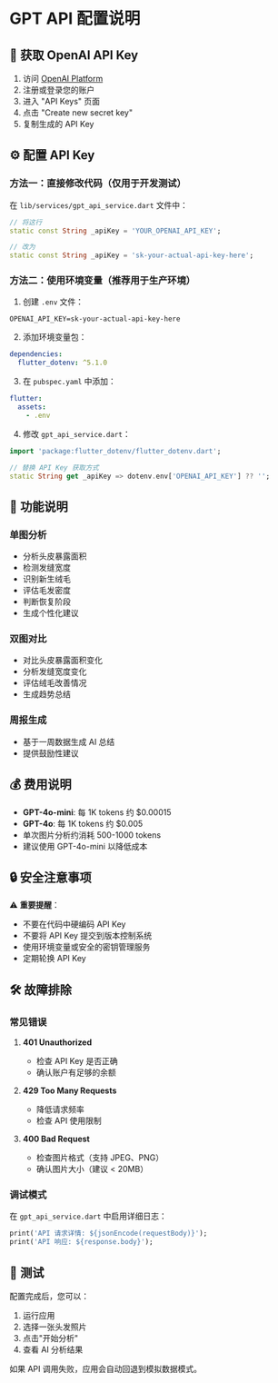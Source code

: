 # GPT API 配置说明

## 🔑 获取 OpenAI API Key

1. 访问 [OpenAI Platform](https://platform.openai.com/)
2. 注册或登录您的账户
3. 进入 "API Keys" 页面
4. 点击 "Create new secret key"
5. 复制生成的 API Key

## ⚙️ 配置 API Key

### 方法一：直接修改代码（仅用于开发测试）

在 `lib/services/gpt_api_service.dart` 文件中：

```dart
// 将这行
static const String _apiKey = 'YOUR_OPENAI_API_KEY';

// 改为
static const String _apiKey = 'sk-your-actual-api-key-here';
```

### 方法二：使用环境变量（推荐用于生产环境）

1. 创建 `.env` 文件：
```
OPENAI_API_KEY=sk-your-actual-api-key-here
```

2. 添加环境变量包：
```yaml
dependencies:
  flutter_dotenv: ^5.1.0
```

3. 在 `pubspec.yaml` 中添加：
```yaml
flutter:
  assets:
    - .env
```

4. 修改 `gpt_api_service.dart`：
```dart
import 'package:flutter_dotenv/flutter_dotenv.dart';

// 替换 API Key 获取方式
static String get _apiKey => dotenv.env['OPENAI_API_KEY'] ?? '';
```

## 🚀 功能说明

### 单图分析
- 分析头皮暴露面积
- 检测发缝宽度
- 识别新生绒毛
- 评估毛发密度
- 判断恢复阶段
- 生成个性化建议

### 双图对比
- 对比头皮暴露面积变化
- 分析发缝宽度变化
- 评估绒毛改善情况
- 生成趋势总结

### 周报生成
- 基于一周数据生成 AI 总结
- 提供鼓励性建议

## 💰 费用说明

- **GPT-4o-mini**: 每 1K tokens 约 $0.00015
- **GPT-4o**: 每 1K tokens 约 $0.005
- 单次图片分析约消耗 500-1000 tokens
- 建议使用 GPT-4o-mini 以降低成本

## 🔒 安全注意事项

⚠️ **重要提醒**：
- 不要在代码中硬编码 API Key
- 不要将 API Key 提交到版本控制系统
- 使用环境变量或安全的密钥管理服务
- 定期轮换 API Key

## 🛠️ 故障排除

### 常见错误

1. **401 Unauthorized**
   - 检查 API Key 是否正确
   - 确认账户有足够的余额

2. **429 Too Many Requests**
   - 降低请求频率
   - 检查 API 使用限制

3. **400 Bad Request**
   - 检查图片格式（支持 JPEG、PNG）
   - 确认图片大小（建议 < 20MB）

### 调试模式

在 `gpt_api_service.dart` 中启用详细日志：

```dart
print('API 请求详情: ${jsonEncode(requestBody)}');
print('API 响应: ${response.body}');
```

## 📱 测试

配置完成后，您可以：

1. 运行应用
2. 选择一张头发照片
3. 点击"开始分析"
4. 查看 AI 分析结果

如果 API 调用失败，应用会自动回退到模拟数据模式。 